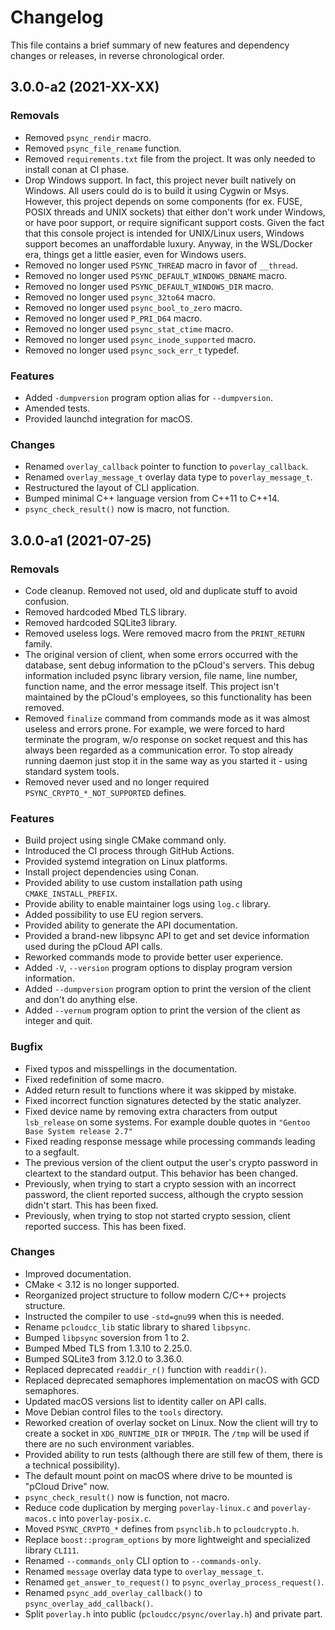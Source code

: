 # Changelog

This file contains a brief summary of new features and dependency changes or
releases, in reverse chronological order.

## 3.0.0-a2 (2021-XX-XX)

### Removals

* Removed `psync_rendir` macro.
* Removed `psync_file_rename` function.
* Removed `requirements.txt` file from the project. It was only needed to
  install conan at CI phase.
* Drop Windows support. In fact, this project never built natively on Windows.
  All users could do is to build it using Cygwin or Msys. However, this project
  depends on some components (for ex. FUSE, POSIX threads and UNIX sockets) that
  either don't work under Windows, or have poor support, or require significant
  support costs. Given the fact that this console project is intended for
  UNIX/Linux users, Windows support becomes an unaffordable luxury. Anyway, in the
  WSL/Docker era, things get a little easier, even for Windows users.
* Removed no longer used `PSYNC_THREAD` macro in favor of `__thread`.
* Removed no longer used `PSYNC_DEFAULT_WINDOWS_DBNAME` macro.
* Removed no longer used  `PSYNC_DEFAULT_WINDOWS_DIR` macro.
* Removed no longer used `psync_32to64` macro.
* Removed no longer used `psync_bool_to_zero` macro.
* Removed no longer used `P_PRI_D64` macro.
* Removed no longer used `psync_stat_ctime` macro.
* Removed no longer used `psync_inode_supported` macro.
* Removed no longer used `psync_sock_err_t` typedef.

### Features

* Added `-dumpversion` program option alias for `--dumpversion`.
* Amended tests.
* Provided launchd integration for macOS.
  
### Changes

* Renamed `overlay_callback` pointer to function to `poverlay_callback`.
* Renamed `overlay_message_t` overlay data type to `poverlay_message_t`.
* Restructured the layout of CLI application.
* Bumped minimal C++ language version from C++11 to C++14.
* `psync_check_result()` now is macro, not function.

## 3.0.0-a1 (2021-07-25)

### Removals

* Code cleanup. Removed not used, old and duplicate stuff to avoid confusion.
* Removed hardcoded Mbed TLS library.
* Removed hardcoded SQLite3 library.
* Removed useless logs. Were removed macro from the `PRINT_RETURN` family.
* The original version of client, when some errors occurred with the database,
  sent debug information to the pCloud's servers. This debug information
  included psync library version, file name, line number, function name, and
  the error message itself. This project isn't maintained by the pCloud's
  employees, so this functionality has been removed.
* Removed `finalize` command from commands mode as it was almost useless and
  errors prone. For example, we were forced to hard terminate the program,
  w/o response on socket request and this has always been regarded as a
  communication error. To stop already running daemon just stop it in the
  same way as you started it - using standard system tools.
* Removed never used and no longer required `PSYNC_CRYPTO_*_NOT_SUPPORTED` defines.

### Features

* Build project using single CMake command only.
* Introduced the CI process through GitHub Actions.
* Provided systemd integration on Linux platforms.
* Install project dependencies using Conan.
* Provided ability to use custom installation path using `CMAKE_INSTALL_PREFIX`.
* Provide ability to enable maintainer logs using `log.c` library.
* Added possibility to use EU region servers.
* Provided ability to generate the API documentation.
* Provided a brand-new libpsync API to get and set device information used
  during the pCloud API calls.
* Reworked commands mode to provide better user experience.
* Added `-V`, `--version` program options to display program version information.
* Added `--dumpversion` program option to print the version of the client and
  don't do anything else.
* Added `--vernum` program option to print the version of the client as integer
  and quit.

### Bugfix

* Fixed typos and misspellings in the documentation.
* Fixed redefinition of some macro.
* Added return result to functions where it was skipped by mistake.
* Fixed incorrect function signatures detected by the static analyzer.
* Fixed device name by removing extra characters from output `lsb_release`
  on some systems. For example double quotes in `"Gentoo Base System release 2.7"`
* Fixed reading response message while processing commands leading to a segfault.
* The previous version of the client output the user's crypto password in cleartext
  to the standard output. This behavior has been changed.
* Previously, when trying to start a crypto session with an incorrect password, the
  client reported success, although the crypto session didn't start.
  This has been fixed.
* Previously, when trying to stop not started crypto session, client reported
  success. This has been fixed.

### Changes

* Improved documentation.
* CMake < 3.12 is no longer supported.
* Reorganized project structure to follow modern C/C++ projects structure.
* Instructed the compiler to use `-std=gnu99` when this is needed.
* Rename `pcloudcc_lib` static library to shared `libpsync`.
* Bumped `libpsync` soversion from 1 to 2.
* Bumped Mbed TLS from 1.3.10 to 2.25.0.
* Bumped SQLite3 from 3.12.0 to 3.36.0.
* Replaced deprecated `readdir_r()` function with `readdir()`.
* Replaced deprecated semaphores implementation on macOS with GCD semaphores.
* Updated macOS versions list to identity caller on API calls.
* Move Debian control files to the `tools` directory.
* Reworked creation of overlay socket on Linux. Now the client will try to
  create a socket in `XDG_RUNTIME_DIR` or `TMPDIR`. The `/tmp` will be used
  if there are no such environment variables.
* Provided ability to run tests (although there are still few of them, there
  is a technical possibility).
* The default mount point on macOS where drive to be mounted is "pCloud Drive" now.
* `psync_check_result()` now is function, not macro.
* Reduce code duplication by merging `poverlay-linux.c` and `poverlay-macos.c`
  into `poverlay-posix.c`.
* Moved `PSYNC_CRYPTO_*` defines from `psynclib.h` to `pcloudcrypto.h`.
* Replace `boost::program_options` by more lightweight and specialized library `CLI11`.
* Renamed `--commands_only` CLI option to `--commands-only`.
* Renamed `message` overlay data type to `overlay_message_t`.
* Renamed `get_answer_to_request()` to `psync_overlay_process_request()`.
* Renamed `psync_add_overlay_callback()` to `psync_overlay_add_callback()`.
* Split `poverlay.h` into public (`pcloudcc/psync/overlay.h`) and private part.
